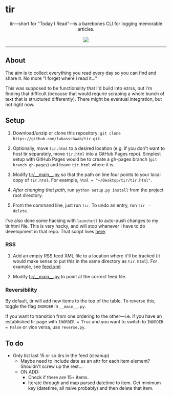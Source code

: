 # tir
<p align="center">
tir––short for "Today I Read"––is a barebones CLI for logging memorable articles.<br><br>
<img src="http://lukasschwab.github.io/img/reading.gif">
</p>

***

## About

The aim is to collect everything you read every day so you can find and share it. No more "I forget where I read it..."

This was supposed to be functionality that I'd build into ezrss, but I'm finding that difficult (because that would require scraping a whole bunch of text that is structured differently). There might be eventual integration, but not right now.

## Setup

1. Download/unzip or clone this repository: `git clone https://github.com/lukasschwab/tir.git`.

2. Optionally, move `tir.html` to a desired location (e.g. if you don't want to host tir separately, move `tir.html` into a GitHub Pages repo). Simplest setup with GitHub Pages would be to create a gh-pages branch (`git branch gh-pages`) and leave `tir.html` where it is.

3. Modify [tir/\_\_main\_\_.py](https://github.com/lukasschwab/tir/blob/master/tir/__main__.py) so that the path on line four points to your local copy of `tir.html`. For example, `html = "~/Desktop/tir/tir.html"`.

4. *After changing that path*, run `python setup.py install` from the project root directory.

5. From the command line, just run `tir`. To undo an entry, run `tir --delete`.

I've also done some hacking with `launchctl` to auto-push changes to my tir.html file. This is very hacky, and will stop whenever I have to do development in that repo. That script lives [here](https://github.com/lukasschwab/lukasschwab.github.io).

### RSS

1. Add an empty RSS feed XML file to a location where it'll be tracked (it would make sense to put this in the same directory as `tir.html`). For example, see [feed.xml](https://github.com/lukasschwab/tir/blob/feed/feed.xml).

2. Modify [tir/\_\_main\_\_.py](https://github.com/lukasschwab/tir/blob/master/tir/__main__.py) to point at the correct feed file.

### Reversibility

By default, tir will add new items to the top of the table. To reverse this, toggle the flag `INORDER` in `__main__.py`.

If you want to transition from one ordering to the other––i.e. if you have an established tir page with `INORDER = True` and you want to switch to `INORDER = False` or vice versa, use `reverse.py`.

## To do

+ Only list last 15 or so tirs in the feed (cleanup)
    + Maybe need to include date as an attr for each item element? Shouldn't screw up the rest...
    + ON ADD:
        + Check if there are 15+ items.
        + Iterate through and map parsed datetime to item. Get minimum key (datetime, all naive probably) and then delete that item.
